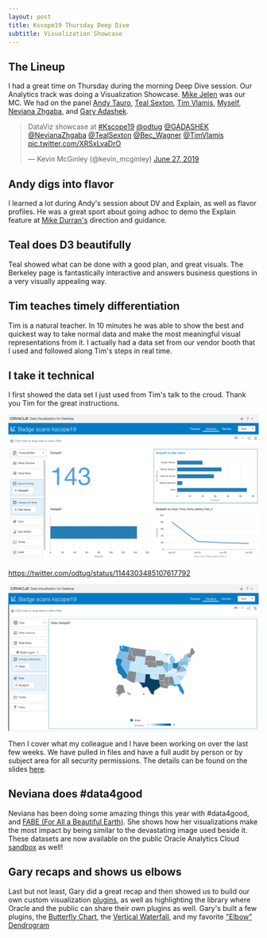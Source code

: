 ```yaml
---
layout: post
title: Kscope19 Thursday Deep Dive
subtitle: Visualization Showcase
---
```


## The Lineup

I had a great time on Thursday during the morning Deep Dive session. Our Analytics track was doing a Visualization Showcase. [Mike Jelen](https://www.linkedin.com/in/mikejelen/) was our MC. We had on the panel [Andy Tauro](https://www.linkedin.com/in/andrewptauro/), [Teal Sexton](https://www.linkedin.com/in/teal-sexton-3a7a2639/), [Tim Vlamis](https://www.linkedin.com/in/timvlamis/), [Myself](https://www.linkedin.com/in/becky-wagner-bb356924/), [Neviana Zhgaba](https://www.linkedin.com/in/nevianazhgaba/), and [Gary Adashek](https://www.linkedin.com/in/garymichaeladashek/).

<blockquote class="twitter-tweet" data-lang="en"><p lang="cs" dir="ltr">DataViz showcase at <a href="https://twitter.com/hashtag/Kscope19?src=hash&amp;ref_src=twsrc%5Etfw">#Kscope19</a> <a href="https://twitter.com/odtug?ref_src=twsrc%5Etfw">@odtug</a> <a href="https://twitter.com/GADASHEK?ref_src=twsrc%5Etfw">@GADASHEK</a> <a href="https://twitter.com/NevianaZhgaba?ref_src=twsrc%5Etfw">@NevianaZhgaba</a> <a href="https://twitter.com/TealSexton?ref_src=twsrc%5Etfw">@TealSexton</a> <a href="https://twitter.com/Bec_Wagner?ref_src=twsrc%5Etfw">@Bec_Wagner</a> <a href="https://twitter.com/TimVlamis?ref_src=twsrc%5Etfw">@TimVlamis</a> <a href="https://t.co/XRSxLvaDrO">pic.twitter.com/XRSxLvaDrO</a></p>&mdash; Kevin McGinley (@kevin_mcginley) <a href="https://twitter.com/kevin_mcginley/status/1144304125984690176?ref_src=twsrc%5Etfw">June 27, 2019</a></blockquote> <script async src="https://platform.twitter.com/widgets.js" charset="utf-8"></script>

## Andy digs into flavor

I learned a lot during Andy's session about DV and Explain, as well as flavor profiles. He was a great sport about going adhoc to demo the Explain feature at [Mike Durran's](https://www.linkedin.com/in/mikedurran/) direction and guidance.

## Teal does D3 beautifully

Teal showed what can be done with a good plan, and great visuals. The Berkeley page is fantastically interactive and answers business questions in a very visually appealing way.

## Tim teaches timely differentiation

Tim is a natural teacher. In 10 minutes he was able to show the best and quickest way to take normal data and make the most meaningful visual representations from it. I actually had a data set from our vendor booth that I used and followed along Tim's steps in real time.

## I take it technical

I first showed the data set I just used from Tim's talk to the croud. Thank you Tim for the great instructions.

<img src="https://github.com/BecWagner/BecWagner.github.io/blob/master/img/kscope19DeepDive.jpg" alt="Visualization1">

https://twitter.com/odtug/status/1144303485107617792

<img src="https://github.com/BecWagner/BecWagner.github.io/blob/master/img/kscope19DeepDive2.jpg" alt="Visualization2">

Then I cover what my colleague and I have been working on over the last few weeks. We have pulled in files and have a full audit by person or by subject area for all security permissions. The details can be found on the slides [here](https://www.slideshare.net/RebeccaWagner1/kscope19-deep-dive-visualization-showcase).

## Neviana does #data4good

Neviana has been doing some amazing things this year with #data4good, and [FABE (For All a Beautiful Earth)](https://twitter.com/fabedlh). She shows how her visualizations make the most impact by being similar to the devastating image used beside it. These datasets are now available on the public Oracle Analytics Cloud [sandbox](https://www.oracle.com/webfolder/technetwork/OACsandbox/oacsandbox.html) as well!

## Gary recaps and shows us elbows

Last but not least, Gary did a great recap and then showed us to build our own custom visualization [plugins](https://www.oracle.com/solutions/business-analytics/data-visualization/extensions.html), as well as highlighting the library where Oracle and the public can share their own plugins as well. Gary's built a few plugins, the [Butterfly Chart](https://www.oracle.com/solutions/business-analytics/data-visualization/extensions.html), the [Vertical Waterfall](https://www.oracle.com/solutions/business-analytics/data-visualization/extensions.html), and my favorite ["Elbow" Dendrogram](https://drive.google.com/open?id=1JWhOHUMd1jlsiVIvU_yvcJMMRQowgYg5)
